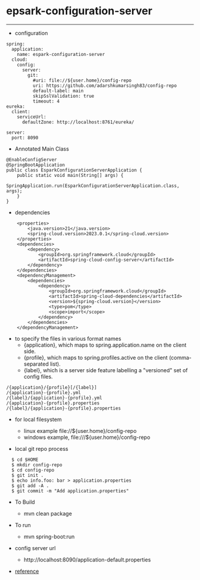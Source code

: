 # epsark-configuration-server

----

* configuration 
```
spring:
  application:
    name: espark-configuration-server
  cloud:
    config:
      server:
        git:
          #uri: file://${user.home}/config-repo
          uri: https://github.com/adarshkumarsingh83/config-repo
          default-label: main
          skipSslValidation: true
          timeout: 4
eureka:
  client:
    serviceUrl:
      defaultZone: http://localhost:8761/eureka/

server:
  port: 8090
```

* Annotated Main Class 
````
@EnableConfigServer
@SpringBootApplication
public class EsparkConfigurationServerApplication {
	public static void main(String[] args) {
		SpringApplication.run(EsparkConfigurationServerApplication.class, args);
	}
}
````

* dependencies 
```
    <properties>
		<java.version>21</java.version>
		<spring-cloud.version>2023.0.1</spring-cloud.version>
	</properties>
	<dependencies>
		<dependency>
			<groupId>org.springframework.cloud</groupId>
			<artifactId>spring-cloud-config-server</artifactId>
		</dependency>
	</dependencies>
	<dependencyManagement>
		<dependencies>
			<dependency>
				<groupId>org.springframework.cloud</groupId>
				<artifactId>spring-cloud-dependencies</artifactId>
				<version>${spring-cloud.version}</version>
				<type>pom</type>
				<scope>import</scope>
			</dependency>
		</dependencies>
	</dependencyManagement>
```

* to specify the files in various format names 
  * {application}, which maps to spring.application.name on the client side.
  * {profile}, which maps to spring.profiles.active on the client (comma-separated list).
  * {label}, which is a server side feature labelling a "versioned" set of config files.
```
/{application}/{profile}[/{label}]
/{application}-{profile}.yml
/{label}/{application}-{profile}.yml
/{application}-{profile}.properties
/{label}/{application}-{profile}.properties
```

* for local filesystem 
  * linux example         file://${user.home}/config-repo
  * windows example,      file:///${user.home}/config-repo

* local git repo process 
````
  $ cd $HOME
  $ mkdir config-repo
  $ cd config-repo
  $ git init .
  $ echo info.foo: bar > application.properties
  $ git add -A .
  $ git commit -m "Add application.properties"
````

* To Build
    * mvn clean package

* To run
    * mvn spring-boot:run

* config server url 
  * http://localhost:8090/application-default.properties

* [reference](https://docs.spring.io/spring-cloud-config/reference/server.html)
